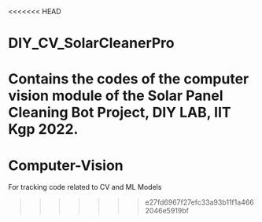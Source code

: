 <<<<<<< HEAD
# DIY_CV_SolarCleanerPro
Contains the codes of the computer vision module of the Solar Panel Cleaning Bot Project, DIY LAB, IIT Kgp 2022.
=======
# Computer-Vision
For tracking code related to CV and ML Models
>>>>>>> e27fd6967f27efc33a93b11f1a4662046e5919bf
